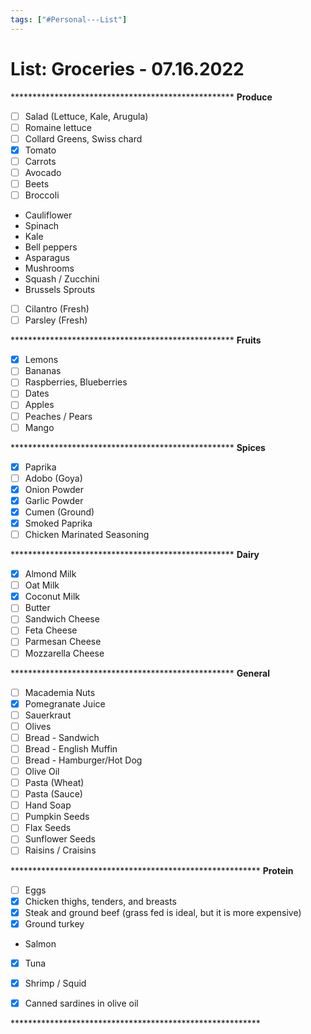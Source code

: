 ```yaml
---
tags: ["#Personal---List"]
---
```

# List: Groceries - 07.16.2022

\*\*\*\*\*\*\*\*\*\*\*\*\*\*\*\*\*\*\*\*\*\*\*\*\*\*\*\*\*\*\*\*\*\*\*\*\*\*\*\*\*\*\*\*\*\*\*\*\*\*\*
**Produce**

- [ ] Salad (Lettuce, Kale, Arugula)
- [ ] Romaine lettuce
- [ ] Collard Greens, Swiss chard
- [x] Tomato
- [ ] Carrots
- [ ] Avocado
- [ ] Beets
- [ ] Broccoli
* Cauliflower
* Spinach
* Kale
* Bell peppers
* Asparagus
* Mushrooms
* Squash / Zucchini
* Brussels Sprouts
- [ ] Cilantro (Fresh)
- [ ] Parsley (Fresh)

\*\*\*\*\*\*\*\*\*\*\*\*\*\*\*\*\*\*\*\*\*\*\*\*\*\*\*\*\*\*\*\*\*\*\*\*\*\*\*\*\*\*\*\*\*\*\*\*\*\*\*
**Fruits**

- [x] Lemons
- [ ] Bananas
- [ ] Raspberries, Blueberries
- [ ] Dates
- [ ] Apples
- [ ] Peaches / Pears
- [ ] Mango

\*\*\*\*\*\*\*\*\*\*\*\*\*\*\*\*\*\*\*\*\*\*\*\*\*\*\*\*\*\*\*\*\*\*\*\*\*\*\*\*\*\*\*\*\*\*\*\*\*\*\*
**Spices**

- [x] Paprika
- [ ] Adobo (Goya)
- [x] Onion Powder
- [x] Garlic Powder
- [x] Cumen (Ground)
- [x] Smoked Paprika
- [ ] Chicken Marinated Seasoning

\*\*\*\*\*\*\*\*\*\*\*\*\*\*\*\*\*\*\*\*\*\*\*\*\*\*\*\*\*\*\*\*\*\*\*\*\*\*\*\*\*\*\*\*\*\*\*\*\*\*\*
**Dairy**

- [x] Almond Milk
- [ ] Oat Milk
- [x] Coconut Milk
- [ ] Butter
- [ ] Sandwich Cheese
- [ ] Feta Cheese
- [ ] Parmesan Cheese
- [ ] Mozzarella Cheese

\*\*\*\*\*\*\*\*\*\*\*\*\*\*\*\*\*\*\*\*\*\*\*\*\*\*\*\*\*\*\*\*\*\*\*\*\*\*\*\*\*\*\*\*\*\*\*\*\*\*\*
**General**

- [ ] Macademia Nuts
- [x] Pomegranate Juice
- [ ] Sauerkraut
- [ ] Olives
- [ ] Bread - Sandwich
- [ ] Bread - English Muffin
- [ ] Bread - Hamburger/Hot Dog
- [ ] Olive Oil
- [ ] Pasta (Wheat)
- [ ] Pasta (Sauce)
- [ ] Hand Soap
- [ ] Pumpkin Seeds
- [ ] Flax Seeds
- [ ] Sunflower Seeds
- [ ] Raisins / Craisins

\*\*\*\*\*\*\*\*\*\*\*\*\*\*\*\*\*\*\*\*\*\*\*\*\*\*\*\*\*\*\*\*\*\*\*\*\*\*\*\*\*\*\*\*\*\*\*\*\*\*\*\*\*\*\*\*\*
**Protein**

- [ ] Eggs
- [x] Chicken thighs, tenders, and breasts
- [x] Steak and ground beef (grass fed is ideal, but it is more expensive)
- [x] Ground turkey
* Salmon
- [x] Tuna
- [x] Shrimp / Squid
- [x] Canned sardines in olive oil
	

\*\*\*\*\*\*\*\*\*\*\*\*\*\*\*\*\*\*\*\*\*\*\*\*\*\*\*\*\*\*\*\*\*\*\*\*\*\*\*\*\*\*\*\*\*\*\*\*\*\*\*\*\*\*\*\*\*
